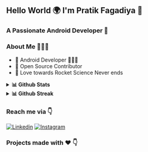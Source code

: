 ## Hello World 🌍 I'm Pratik Fagadiya 👋


### A Passionate Android Developer 🚀 

### About Me 🤷🏻‍♂️

* 📱 Android Developer 🦹🏻‍♂️ 
* 📝 Open Source Contributor
* 🚀 Love towards Rocket Science Never ends

<details>
  <summary><b>📊 Github Stats</b></summary>
  <p align="center"> <img src="https://github-readme-stats.vercel.app/api?username=pratikfagadiya&theme=graywhite&count_private=true&show_icons=true&include_all_commits=true" alt="Pratik Fagadiya | Stats" />
</details>
<details>
  <summary><b>📊 Github Streak</b></summary>
  <p align="center"> <img src="http://github-readme-streak-stats.herokuapp.com?user=pratikfagadiya&theme=graywhite&hide_border=true" alt="Pratik Fagadiya | Streak" />
</details>
  
 
### Reach me via 👇

[![Linkedin](https://img.shields.io/badge/LinkedIn-blue.svg?style=for-the-badge&logo=linkedin)](https://www.linkedin.com/in/pratikfagadiya/)
[![Instagram](https://img.shields.io/badge/Instagram-gray.svg?style=for-the-badge&logo=instagram)](https://www.instagram.com/the_selfmadecoder/)


### Projects made with ❤️ 👇
